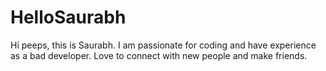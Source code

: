 # HelloSaurabh

Hi peeps, this is Saurabh. I am passionate for coding and have experience as a bad developer. Love to connect with new people and make friends.
